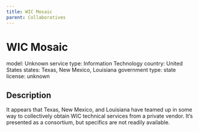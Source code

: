```yaml
---
title: WIC Mosaic
parent: Collaboratives
---
```


# WIC Mosaic

model: Unknown
service type: Information Technology
country: United States
states: Texas, New Mexico, Louisiana
government type: state
license: unknown

## Description
It appears that Texas, New Mexico, and Louisiana have teamed up in some way to collectively obtain WIC technical services from a private vendor. It’s presented as a consortium, but specifics are not readily available.
